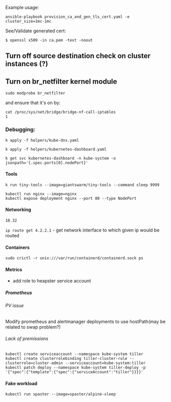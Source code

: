 Example usage:

`
ansible-playbook provision_ca_and_gen_tls_cert.yaml -e cluster_size=1mc-1mc
`

See/Validate generated cert:

`
$ openssl x509 -in ca.pem -text -noout
`

## Turn off source destination check on cluster instances (?)
## Turn on br_netfilter kernel module
`sudo modprobe br_netfilter`

and ensure that it's on by:
```
cat /proc/sys/net/bridge/bridge-nf-call-iptables
1
```
### Debugging:

`k apply -f helpers/kube-dns.yaml`

`k apply -f helpers/kubernetes-dashboard.yaml`

`k get svc kubernetes-dashboard -n kube-system -o jsonpath='{.spec.ports[0].nodePort}'`

#### Tools

`k run tiny-tools --image=giantswarm/tiny-tools --command sleep 9999`

```
kubectl run nginx --image=nginx
kubectl expose deployment nginx --port 80 --type NodePort
```

#### Networking

`10.32`

`ip route get 4.2.2.1` - get network interface to which given ip would be routed

#### Containers

`sudo crictl -r unix:///var/run/containerd/containerd.sock ps`

#### Metrics

- add role to heapster service account

##### Prometheus

###### PV issue

Modify prometheus and alertmanager deployments to use hostPath(may be related to swap problem?)


###### Lack of premissions
```
kubectl create serviceaccount --namespace kube-system tiller
kubectl create clusterrolebinding tiller-cluster-rule --clusterrole=cluster-admin --serviceaccount=kube-system:tiller
kubectl patch deploy --namespace kube-system tiller-deploy -p '{"spec":{"template":{"spec":{"serviceAccount":"tiller"}}}}'
```

#### Fake workload

`kubectl run spaster --image=spaster/alpine-sleep`
